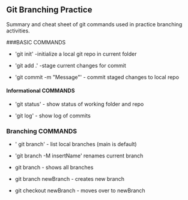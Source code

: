 ## Git Branching Practice
Summary and cheat sheet of git commands used in practice branching activities.

###BASIC COMMANDS
* 'git init' -initialize a local git repo in current folder

* 'git add .' -stage current changes for commit

* 'git commit -m "Message"'  - commit staged changes to local repo

#### Informational COMMANDS
* 'git status' - show status of working folder and repo

* 'git log' - show log of commits

### Branching COMMANDS
* ' git branch' - list local branches (main is default)

* 'git branch -M insertName' renames current branch

* git branch - shows all branches
* git branch newBranch - creates new branch
* git checkout newBranch - moves over to newBranch
